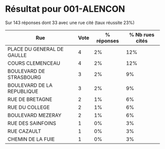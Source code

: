 # Résultat pour 001-ALENCON

Sur 143 réponses dont 33 avec une rue cité (taux réussite 23%)

| Rue | Vote | % réponses | % Nb rues cités|
|-----|------|------------|----------------|
| PLACE DU GENERAL DE GAULLE | 4 | 2% | 12%|
| COURS CLEMENCEAU | 4 | 2% | 12%|
| BOULEVARD DE STRASBOURG | 3 | 2% | 9%|
| BOULEVARD DE LA REPUBLIQUE | 3 | 2% | 9%|
| RUE DE BRETAGNE | 2 | 1% | 6%|
| RUE DU COLLEGE | 2 | 1% | 6%|
| BOULEVARD MEZERAY | 2 | 1% | 6%|
| RUE DES SAINFOINS | 1 | 0% | 3%|
| RUE CAZAULT | 1 | 0% | 3%|
| CHEMIN DE LA FUIE | 1 | 0% | 3%|
